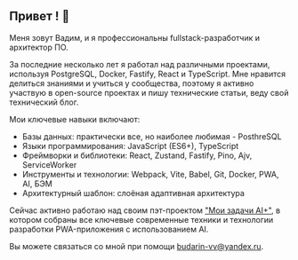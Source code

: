## Привет ! 👋

Меня зовут Вадим, и я профессиональны fullstack-разработчик и архитектор ПО. 

За последние несколько лет я работал над различными проектами, используя PostgreSQL, Docker, Fastify, React и TypeScript. 
Мне нравится делиться знаниями и учиться у сообщества, поэтому я активно участвую в open-source проектах и пишу технические статьи, веду свой технический блог. 

Мои ключевые навыки включают:

- Базы данных: практически все, но наиболее любимая - PosthreSQL
- Языки программирования: JavaScript (ES6+), TypeScript
- Фреймворки и библиотеки: React, Zustand, Fastify, Pino, Ajv, ServiceWorker
- Инструменты и технологии: Webpack, Vite, Babel, Git, Docker, PWA, AI, БЭМ
- Архитектурный шаблон: слоёная адаптивная архитектура

Сейчас активно работаю над своим пэт-проектом ["Мои задачи AI+"](https://github.com/budarin/my-tasks), в котором собраны все ключевые современные техники и технологии разработки PWA-приложения с использованием AI.

Вы можете связаться со мной при помощи budarin-vv@yandex.ru.
<!--
**budarin/budarin** is a ✨ _special_ ✨ repository because its `README.md` (this file) appears on your GitHub profile.

Here are some ideas to get you started:

- 🔭 I’m currently working on ...
- 🌱 I’m currently learning ...
- 👯 I’m looking to collaborate on ...
- 🤔 I’m looking for help with ...
- 💬 Ask me about ...
- 📫 How to reach me: ...
- 😄 Pronouns: ...
- ⚡ Fun fact: ...
-->
